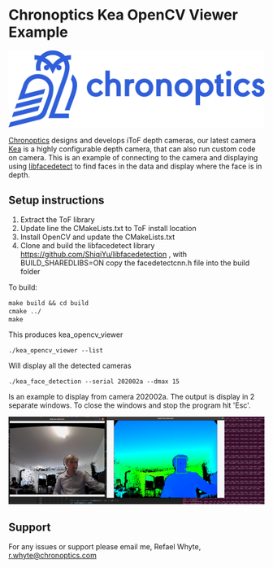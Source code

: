 # Chronoptics Kea OpenCV Viewer Example 
![Scheme](doc/chronoptics.png)

[Chronoptics](https://www.chronoptics.com/) designs and develops iToF depth cameras, our latest camera [Kea](https://www.chronoptics.com/cameras) is a highly configurable depth camera, that can also run custom code on camera. This is an example of connecting to the camera and displaying using [libfacedetect](https://github.com/ShiqiYu/libfacedetection) to find faces in the data and display where the face is in depth. 

## Setup instructions

1. Extract the ToF library 
2. Update line the CMakeLists.txt to ToF install location   
3. Install OpenCV and update the CMakeLists.txt
4. Clone and build the libfacedetect library https://github.com/ShiqiYu/libfacedetection , with BUILD_SHAREDLIBS=ON copy the facedetectcnn.h file into the build folder 

To build:

    make build && cd build 
    cmake ../
    make 

This produces kea_opencv_viewer 

    ./kea_opencv_viewer --list 

Will display all the detected cameras 

    ./kea_face_detection --serial 202002a --dmax 15

Is an example to display from camera 202002a. The output is display in 2 separate windows. To close the windows and stop the program hit 'Esc'. 

![Scheme](doc/output.png)

## Support 
For any issues or support please email me, Refael Whyte, r.whyte@chronoptics.com  

